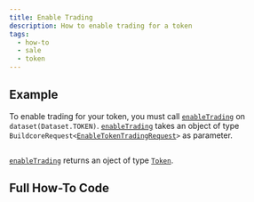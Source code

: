 ```yaml
---
title: Enable Trading
description: How to enable trading for a token
tags:
  - how-to
  - sale
  - token
---
```


## Example

To enable trading for your token, you must call [`enableTrading`](../../../reference-api/classes/TokenDataset.md#enabletrading) on `dataset(Dataset.TOKEN)`. [`enableTrading`](../../../reference-api/classes/TokenDataset.md#enabletrading) takes an object of type `BuildcoreRequest<`[`EnableTokenTradingRequest`](../../../reference-api/interfaces/EnableTokenTradingRequest.md)`>` as parameter.

```tsx file=../../../../../packages/sdk/examples/token/https/enableTrading.ts#L17-L31

```

[`enableTrading`](../../../reference-api/classes/TokenDataset.md#enabletrading) returns an oject of type [`Token`](../../../reference-api/interfaces/Token.md).

## Full How-To Code

```tsx file=../../../../../packages/sdk/examples/token/https/enableTrading.ts

```
